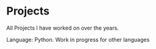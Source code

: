 # Projects
All Projects I have worked on over the years.

Language: Python. Work in progress for other languages
